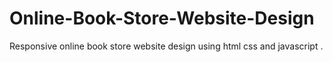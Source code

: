 # Online-Book-Store-Website-Design
Responsive online book store website design using html css and javascript .
